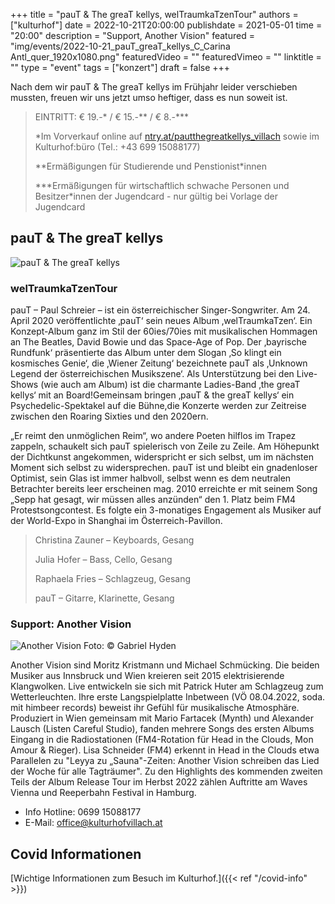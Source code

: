 +++
title = "pauT & The greaT kellys, welTraumkaTzenTour"
authors = ["kulturhof"]
date = 2022-10-21T20:00:00
publishdate = 2021-05-01
time = "20:00"
description = "Support, Another Vision"
featured = "img/events/2022-10-21_pauT_greaT_kellys_C_Carina Antl_quer_1920x1080.png"
featuredVideo = ""
featuredVimeo = ""
linktitle = ""
type = "event"
tags = ["konzert"]
draft = false
+++

Nach dem wir pauT & The greaT kellys im Frühjahr leider verschieben mussten, freuen wir uns jetzt umso heftiger, dass es nun soweit ist.


> EINTRITT: € 19.-\* / € 15.-\*\* / € 8.-\*\*\*
>
> \*Im Vorverkauf online auf [ntry.at/pautthegreatkellys_villach](https://ntry.at/pautthegreatkellys_villach) sowie im Kulturhof:büro (Tel.: +43 699 15088177)
> 
> \*\*Ermäßigungen für Studierende und Penstionist\*innen
> 
> \*\*\*Ermäßigungen für wirtschaftlich schwache Personen und Besitzer*innen der Jugendcard - nur gültig bei Vorlage der Jugendcard

## pauT & The greaT kellys

![pauT & The greaT kellys](/img/events/2022-10-21_PauT_Weltraum.png)

### welTraumkaTzenTour 

pauT – Paul Schreier – ist ein österreichischer Singer-Songwriter.
Am 24. April 2020 veröffentlichte ‚pauT‘ sein neues Album ‚welTraumkaTzen‘. Ein Konzept-Album ganz im Stil der 60ies/70ies mit musikalischen Hommagen an The Beatles, David Bowie und das Space-Age of Pop. Der ‚bayrische Rundfunk‘ präsentierte das Album unter dem Slogan ‚So klingt ein kosmisches Genie‘, die ‚Wiener Zeitung‘ bezeichnete pauT als ‚Unknown Legend der österreichischen Musikszene‘.
Als Unterstützung bei den Live-Shows (wie auch am Album) ist die charmante Ladies-Band ‚the greaT kellys‘ mit an Board!Gemeinsam bringen ‚pauT & the greaT kellys‘ ein Psychedelic-Spektakel auf die Bühne,die Konzerte werden zur Zeitreise zwischen den Roaring Sixties und den 2020ern.

„Er reimt den unmöglichen Reim“, wo andere Poeten hilflos im Trapez zappeln, schaukelt sich pauT spielerisch von Zeile zu Zeile. Am Höhepunkt der Dichtkunst angekommen, widerspricht er sich selbst, um im nächsten Moment sich selbst zu widersprechen. pauT ist und bleibt ein gnadenloser Optimist, sein Glas ist immer halbvoll, selbst wenn es dem neutralen Betrachter bereits leer erscheinen mag. 2010 erreichte er mit seinem Song „Sepp hat gesagt, wir müssen alles anzünden“ den 1. Platz beim FM4 Protestsongcontest. Es folgte ein 3-monatiges Engagement als Musiker auf der World-Expo in Shanghai im Österreich-Pavillon.

>Christina Zauner – Keyboards, Gesang
>
>Julia Hofer – Bass, Cello, Gesang
>
>Raphaela Fries – Schlagzeug, Gesang
>
>pauT – Gitarre, Klarinette, Gesang


### Support: Another Vision

![Another Vision](/img/events/2022-10-21_AnotherVision_c_GabrielHyden.jpg)
Foto: © Gabriel Hyden

Another Vision sind Moritz Kristmann und Michael Schmücking. Die beiden Musiker aus Innsbruck und Wien kreieren seit 2015 elektrisierende Klangwolken. Live entwickeln sie sich mit Patrick Huter am Schlagzeug zum Wetterleuchten. Ihre erste Langspielplatte Inbetween (VÖ 08.04.2022, soda. mit himbeer records) beweist ihr Gefühl für musikalische Atmosphäre. Produziert in Wien gemeinsam mit Mario Fartacek (Mynth) und Alexander Lausch (Listen Careful Studio), fanden mehrere Songs des ersten Albums Eingang in die Radiostationen (FM4-Rotation für Head in the Clouds, Mon Amour & Rieger). Lisa Schneider (FM4) erkennt in Head in the Clouds etwa Parallelen zu "Leyya zu „Sauna"-Zeiten: Another Vision schreiben das Lied der Woche für alle Tagträumer". Zu den Highlights des kommenden zweiten Teils der Album Release Tour im Herbst 2022 zählen Auftritte am Waves Vienna und Reeperbahn Festival in Hamburg.






- Info Hotline: 0699 15088177 
- E-Mail: office@kulturhofvillach.at

## Covid Informationen

[Wichtige Informationen zum Besuch im Kulturhof.]({{< ref "/covid-info" >}})
